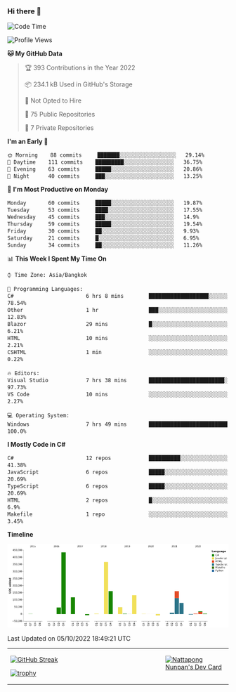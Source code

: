 ### Hi there 👋

<!--START_SECTION:waka-->
![Code Time](http://img.shields.io/badge/Code%20Time-309%20hrs%2010%20mins-blue)

![Profile Views](http://img.shields.io/badge/Profile%20Views-0-blue)

**🐱 My GitHub Data** 

> 🏆 393 Contributions in the Year 2022
 > 
> 📦 234.1 kB Used in GitHub's Storage 
 > 
> 🚫 Not Opted to Hire
 > 
> 📜 75 Public Repositories 
 > 
> 🔑 7 Private Repositories  
 > 
**I'm an Early 🐤** 

```text
🌞 Morning    88 commits     ███████░░░░░░░░░░░░░░░░░░   29.14% 
🌆 Daytime    111 commits    █████████░░░░░░░░░░░░░░░░   36.75% 
🌃 Evening    63 commits     █████░░░░░░░░░░░░░░░░░░░░   20.86% 
🌙 Night      40 commits     ███░░░░░░░░░░░░░░░░░░░░░░   13.25%

```
📅 **I'm Most Productive on Monday** 

```text
Monday       60 commits     █████░░░░░░░░░░░░░░░░░░░░   19.87% 
Tuesday      53 commits     ████░░░░░░░░░░░░░░░░░░░░░   17.55% 
Wednesday    45 commits     ███░░░░░░░░░░░░░░░░░░░░░░   14.9% 
Thursday     59 commits     █████░░░░░░░░░░░░░░░░░░░░   19.54% 
Friday       30 commits     ██░░░░░░░░░░░░░░░░░░░░░░░   9.93% 
Saturday     21 commits     █░░░░░░░░░░░░░░░░░░░░░░░░   6.95% 
Sunday       34 commits     ██░░░░░░░░░░░░░░░░░░░░░░░   11.26%

```


📊 **This Week I Spent My Time On** 

```text
⌚︎ Time Zone: Asia/Bangkok

💬 Programming Languages: 
C#                       6 hrs 8 mins        ███████████████████░░░░░░   78.54% 
Other                    1 hr                ███░░░░░░░░░░░░░░░░░░░░░░   12.83% 
Blazor                   29 mins             █░░░░░░░░░░░░░░░░░░░░░░░░   6.21% 
HTML                     10 mins             ░░░░░░░░░░░░░░░░░░░░░░░░░   2.21% 
CSHTML                   1 min               ░░░░░░░░░░░░░░░░░░░░░░░░░   0.22%

🔥 Editors: 
Visual Studio            7 hrs 38 mins       ████████████████████████░   97.73% 
VS Code                  10 mins             ░░░░░░░░░░░░░░░░░░░░░░░░░   2.27%

💻 Operating System: 
Windows                  7 hrs 49 mins       █████████████████████████   100.0%

```

**I Mostly Code in C#** 

```text
C#                       12 repos            ██████████░░░░░░░░░░░░░░░   41.38% 
JavaScript               6 repos             █████░░░░░░░░░░░░░░░░░░░░   20.69% 
TypeScript               6 repos             █████░░░░░░░░░░░░░░░░░░░░   20.69% 
HTML                     2 repos             █░░░░░░░░░░░░░░░░░░░░░░░░   6.9% 
Makefile                 1 repo              ░░░░░░░░░░░░░░░░░░░░░░░░░   3.45%

```


**Timeline**

![Chart not found](https://raw.githubusercontent.com/aixasz/aixasz/main/charts/bar_graph.png) 


 Last Updated on 05/10/2022 18:49:21 UTC
<!--END_SECTION:waka-->

<table>
<tr>
<td width="70%" valign="top">
 
 [![GitHub Streak](http://github-readme-streak-stats.herokuapp.com?user=aixasz&theme=github-dark&hide_border=true&date_format=%5BY%20%5DM%20j)](https://git.io/streak-stats)

 [![trophy](https://github-profile-trophy.vercel.app/?username=aixasz&theme=onedark)](https://github.com/ryo-ma/github-profile-trophy)
 </td>
<td width="30%" valign="top">
 
<a href="https://app.daily.dev/aixasz"><img src="https://api.daily.dev/devcards/403207936e6547c9a85ea449e9f3abe8.png?r=re8" alt="Nattapong Nunpan's Dev Card"/></a>

 </td>
</tr>
</table>
 
